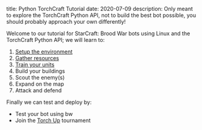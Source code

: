 title: Python TorchCraft Tutorial 
date: 2020-07-09
description: Only meant to explore the TorchCraft Python API, not to build the best bot possible, you should probably approach your own differently!

Welcome to our tutorial for StarCraft: Brood War bots using Linux and the TorchCraft Python API; we will learn to:

1. [Setup the environment](https://spacebeam.org/2020/07/09/how-to-install-torchcraft-and-set-up-a-programming-environment-on-linux/)
2. [Gather resources](https://spacebeam.org/2020/07/10/gathering-minerals-to-someday-build-a-refinery-and-extract-vespene-gas/)
3. [Train your units](https://spacebeam.org/2020/07/11/8-supply-11-gas-12-rax-that-is-the-basics/)
4. Build your buildings
5. Scout the enemy(s)
6. Expand on the map
7. Attack and defend

Finally we can test and deploy by:

- Test your bot using bw
- Join the [Torch Up](https://torchup.org/pages/compete/) tournament
